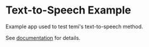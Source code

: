 # Text-to-Speech Example
Example app used to test temi's text-to-speech method.

See [documentation](https://temi-guide.readthedocs.io/en/latest/developer/text-to-speech.html) for details.
